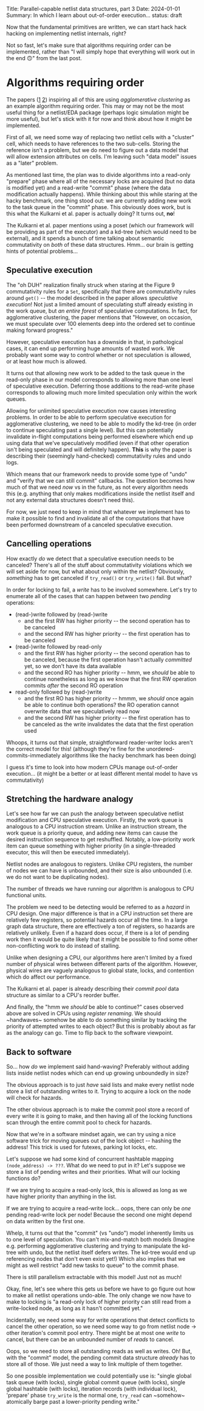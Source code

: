 Title: Parallel-capable netlist data structures, part 3
Date: 2024-01-01
Summary: In which I learn about out-of-order execution...
status: draft

Now that the fundamental primitives are written, we can start hack hack hacking on implementing netlist internals, right?

Not so fast, let's make sure that algorithms requiring order can be implemented, rather than "I will simply hope that everything will work out in the end 🙃" from the last post.

# Algorithms requiring order

The papers ([1](https://iss.oden.utexas.edu/Publications/Papers/pingali11.pdf) [2](https://sci-hub.wf/10.1145/1250734.1250759)) inspiring all of this are using _agglomerative clustering_ as an example algorithm requiring order. This may or may not be the most useful thing for a netlist/EDA package (perhaps logic simulation might be more useful), but let's stick with it for now and think about how it might be implemented.

First of all, we need some way of replacing two netlist cells with a "cluster" cell, which needs to have references to the two sub-cells. Storing the reference isn't a problem, but we do need to figure out a data model that will allow extension attributes on cells. I'm leaving such "data model" issues as a "later" problem.

As mentioned last time, the plan was to divide algorithms into a read-only "prepare" phase where all of the necessary locks are acquired (but no data is modified yet) and a read-write "commit" phase (where the data modification actually happens). While thinking about this while staring at the hacky benchmark, one thing stood out: we are currently adding new work to the task queue in the "commit" phase. This obviously does work, but is this what the Kulkarni et al. paper is actually doing? It turns out, **no**!

The Kulkarni et al. paper mentions using a poset (which our framework will be providing as part of the executor) and a kd-tree (which would need to be external), and it spends a bunch of time talking about semantic commutativity on *both* of these data structures. Hmm... our brain is getting hints of potential problems...

## Speculative execution

The "oh DUH" realization finally struck when staring at the Figure 9 commutativity rules for a `Set`, specifically that there are commutativity rules around `get()` -- the model described in the paper allows _speculative execution_! Not just a limited amount of speculating stuff already existing in the work queue, but _an entire forest_ of speculative computations. In fact, for agglomerative clustering, the paper mentions that "However, on occasion, we must speculate over 100 elements deep into the ordered set to continue making forward progress."

However, speculative execution has a downside in that, in pathological cases, it can end up performing huge amounts of wasted work. We probably want some way to control whether or not speculation is allowed, or at least how much is allowed.

It turns out that allowing new work to be added to the task queue in the read-only phase in our model corresponds to allowing more than one level of speculative execution. Deferring those additions to the read-write phase corresponds to allowing much more limited speculation only within the work queues.

Allowing for unlimited speculative execution now causes interesting problems. In order to be able to perform speculative execution for agglomerative clustering, we need to be able to modify the kd-tree (in order to continue speculating past a single level). But this can potentially invalidate in-flight computations being performed elsewhere which end up using data that we've speculatively modified (even if that other operation isn't being speculated and will definitely happen). **This** is why the paper is describing their (seemingly hand-checked) commutativity rules and undo logs.

Which means that our framework needs to provide some type of "undo" and "verify that we can still commit" callbacks. The question becomes how much of that we need _now_ vs in the future, as not every algorithm needs this (e.g. anything that only makes modifications inside the netlist itself and not any external data structures doesn't need this).

For now, we just need to keep in mind that whatever we implement has to make it possible to find and invalidate all of the computations that have been performed downstream of a canceled speculative execution.

## Cancelling operations

How exactly *do* we detect that a speculative execution needs to be canceled? There's all of the stuff about commutativity violations which we will set aside for now, but what about only within the netlist? Obviously, _something_ has to get canceled if `try_read()` or `try_write()` fail. But what?

In order for locking to fail, a _write_ has to be involved somewhere. Let's try to enumerate all of the cases that can happen between two _pending_ operations:

* (read-)write followed by (read-)write
    * and the first RW has higher priority -- the second operation has to be canceled
    * and the second RW has higher priority -- the first operation has to be canceled
* (read-)write followed by read-only
    * and the first RW has higher priority -- the second operation has to be canceled, because the first operation hasn't actually _committed_ yet, so we don't have its data available
    * and the second RO has higher priority -- hmm, we _should_ be able to continue nonetheless as long as we know that the first RW operation commits _after_ the second RO operation
* read-only followed by (read-)write
    * and the first RO has higher priority -- hmmm, we _should_ once again be able to continue both operations? the RO operation cannot overwrite data that we speculatively read now
    * and the second RW has higher priority -- the first operation has to be canceled as the write invalidates the data that the first operation used

Whoops, it turns out that simple, straightforward reader-writer locks aren't the correct model for this! (although they're fine for the unordered-commits-immediately algorithms like the hacky benchmark has been doing)

I guess it's time to look into how modern CPUs manage out-of-order execution... (it might be a better or at least different mental model to have vs commutativity)

## Stretching the hardware analogy

Let's see how far we can push the analogy between speculative netlist modification and CPU speculative execution. Firstly, the work queue is analogous to a CPU instruction stream. Unlike an instruction stream, the work queue is a priority queue, and adding new items can cause the desired instruction sequence to get reshuffled. Notably, a low-priority work item can queue something with higher priority (in a single-threaded executor, this will then be executed immediately).

Netlist nodes are analogous to registers. Unlike CPU registers, the number of nodes we can have is unbounded, and their size is also unbounded (i.e. we do not want to be duplicating nodes).

The number of threads we have running our algorithm is analogous to CPU functional units.

The problem we need to be detecting would be referred to as a _hazard_ in CPU design. One major difference is that in a CPU instruction set there are relatively few registers, so potential hazards occur all the time. In a large graph data structure, there are effectively a ton of registers, so hazards are relatively unlikely. Even if a hazard does occur, if there is a lot of pending work then it would be quite likely that it might be possible to find some other non-conflicting work to do instead of stalling.

Unlike when designing a CPU, our algorithms here aren't limited by a fixed number of physical wires between different parts of the algorithm. However, physical wires are vaguely analogous to global state, locks, and contention which do affect our performance.

The Kulkarni et al. paper is already describing their _commit pool_ data structure as similar to a CPU's reorder buffer.

And finally, the "hmm we _should_ be able to continue?" cases observed above are solved in CPUs using _register renaming_. We should ~handwaves~ somehow be able to do something similar by tracking the priority of attempted writes to each object? But this is probably about as far as the analogy can go. Time to flip back to the software viewpoint.

## Back to software

So... how *do* we implement said hand-waving? Preferably without adding lists inside netlist nodes which can end up growing unboundedly in size?

The obvious approach is to just _have_ said lists and make every netlist node store a list of outstanding writes to it. Trying to acquire a lock on the node will check for hazards.

The other obvious approach is to make the commit pool store a record of every write it is going to make, and then having all of the locking functions scan through the entire commit pool to check for hazards.

Now that we're in a software mindset again, we can try using a nice software trick for moving queues out of the lock object -- hashing the address! This trick is used for futexes, parking lot locks, etc.

Let's suppose we had some kind of concurrent hashtable mapping `(node_address) -> ???`. What do we need to put in it? Let's suppose we store a list of pending writes and their priorities. What will our locking functions do?

If we are trying to acquire a read-only lock, this is allowed as long as we have higher priority than anything in the list.

If we are trying to acquire a read-write lock... oops, there can only be _one_ pending read-write lock per node! Because the second one might depend on data written by the first one.

Whelp, it turns out that the "commit" (vs "undo") model inherently limits us to one level of speculation. You can't mix-and-match both models (Imagine e.g. performing agglomerative clustering and trying to manipulate the kd-tree with undo, but the netlist itself defers writes. The kd-tree would end up referencing nodes that don't even exist yet!) Which also implies that we might as well restrict "add new tasks to queue" to the commit phase.

There is still parallelism extractable with this model! Just not as much!

Okay, fine, let's see where this gets us before we have to go figure out how to make all netlist operations undo-able. The only change we now have to make to locking is "a read-only lock of higher priority can still read from a write-locked node, as long as it hasn't committed yet."

Incidentally, we need some way for write operations that detect conflicts to cancel the other operation, so we need some way to go from netlist node -> other iteration's commit pool entry. There might be at most one _write_ to cancel, but there can be an unbounded number of _reads_ to cancel.

Oops, so we need to store all outstanding reads as well as writes. Oh! But, with the "commit" model, the pending commit data structure _already_ has to store all of those. We just need a way to link multiple of them together.

So one possible implementation we could potentially use is: "single global task queue (with locks), single global commit queue (with locks), single global hashtable (with locks), iteration records (with individual lock), 'prepare' phase `try_write` is the normal one, `try_read` can ~somehow~ atomically barge past a lower-priority pending write."
